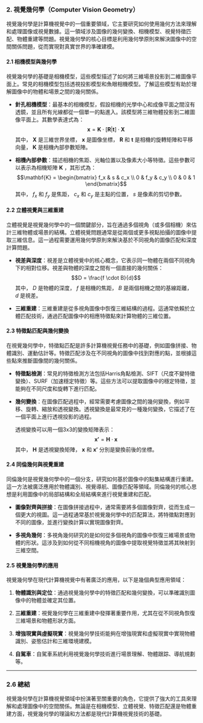 ### 2. **視覺幾何學（Computer Vision Geometry）**

視覺幾何學是計算機視覺中的一個重要領域，它主要研究如何使用幾何方法來理解和處理圖像或視覺數據。這一領域涉及圖像的幾何變換、相機模型、視覺特徵匹配、物體重建等問題。視覺幾何學的核心目標是利用幾何學原則來解決圖像中的空間關係問題，從而實現對真實世界的準確建模。

#### 2.1 **相機模型與幾何學**

視覺幾何學的基礎是相機模型，這些模型描述了如何將三維場景投影到二維圖像平面上。常見的相機模型包括透視投影模型和魚眼相機模型。了解這些模型有助於理解圖像中的物體和場景之間的幾何關係。

- **針孔相機模型**：最基本的相機模型，假設相機的光學中心和成像平面之間沒有透鏡，並且所有光線都從一個單一的點進入。該模型將三維物體投影到二維圖像平面上。其數學表達式為：
  $$\mathbf{x} = \mathbf{K} \cdot [\mathbf{R} | \mathbf{t}] \cdot \mathbf{X}$$
  其中， $\mathbf{X}$  是三維世界坐標， $\mathbf{x}$  是圖像坐標， $\mathbf{R}$  和  $\mathbf{t}$  是相機的旋轉矩陣和平移向量， $\mathbf{K}$  是相機內部參數矩陣。

- **相機內部參數**：描述相機的焦距、光軸位置以及像素大小等特徵。這些參數可以表示為相機矩陣  $\mathbf{K}$ ，其形式為：
  $$\mathbf{K} =
  \begin{bmatrix}
  f_x & s & c_x \\
  0 & f_y & c_y \\
  0 & 0 & 1
  \end{bmatrix}$$
  其中， $f_x$  和  $f_y$  是焦距， $c_x$  和  $c_y$  是主點的位置， $s$  是像素的剪切參數。

#### 2.2 **立體視覺與三維重建**

立體視覺是視覺幾何學中的一個關鍵部分，旨在通過多個視角（或多個相機）來估計三維物體或場景的結構。立體視覺問題通常是從兩個或更多視點拍攝的圖像中提取三維信息。這一過程需要運用幾何學原則來解決基於不同視角的圖像匹配和深度計算問題。

- **視差與深度**：視差是立體視覺中的核心概念，它表示同一物體在兩個不同視角下的相對位移。視差與物體的深度之間有一個直接的幾何關係：
  $$D = \frac{f \cdot B}{d}$$
  其中， $D$  是物體的深度， $f$  是相機的焦距， $B$  是兩個相機之間的基線距離， $d$  是視差。

- **三維重建**：三維重建是從多視角圖像中恢復三維結構的過程。這通常依賴於立體匹配技術，通過匹配圖像中的相應特徵點來計算物體的三維位置。

#### 2.3 **特徵點匹配與幾何變換**

在視覺幾何學中，特徵點匹配是許多計算機視覺任務中的基礎，例如圖像拼接、物體識別、運動估計等。特徵匹配涉及在不同視角的圖像中找到對應的點，並根據這些點來推斷圖像間的幾何關係。

- **特徵點檢測**：常見的特徵檢測方法包括Harris角點檢測、SIFT（尺度不變特徵變換）、SURF（加速穩定特徵）等。這些方法可以提取圖像中的穩定特徵，並能夠在不同尺度和旋轉下進行匹配。

- **幾何變換**：在圖像匹配過程中，經常需要考慮圖像之間的幾何變換，例如平移、旋轉、縮放和透視變換。透視變換是最常見的一種幾何變換，它描述了在一個平面上進行透視投影的過程。

  透視變換可以用一個3x3的變換矩陣表示：
  $$\mathbf{x'} = \mathbf{H} \cdot \mathbf{x}$$
  其中， $\mathbf{H}$  是透視變換矩陣， $\mathbf{x}$  和  $\mathbf{x'}$  分別是變換前後的坐標。

#### 2.4 **同倫幾何與視覺重建**

同倫幾何是視覺幾何學中的一個分支，研究如何基於圖像中的點集結構進行重建。這一方法被廣泛應用於物體識別、視覺導航、圖像匹配等領域。同倫幾何的核心思想是利用圖像中的局部結構和全局結構來進行視覺重建和匹配。

- **圖像對齊與拼接**：在圖像拼接過程中，通常需要將多個圖像對齊，從而生成一個更大的視圖。這一過程通常基於視覺幾何學中的匹配算法，將特徵點對應到不同的圖像，並進行變換計算以實現圖像對齊。

- **多視角幾何**：多視角幾何研究的是如何從多個視角的圖像中恢復三維場景或物體的形狀。這涉及到如何從不同相機視角的圖像中提取視覺特徵並將其映射到三維空間。

#### 2.5 **視覺幾何學的應用**

視覺幾何學在現代計算機視覺中有著廣泛的應用，以下是幾個典型應用領域：

1. **物體識別與定位**：通過視覺幾何學中的特徵匹配和幾何變換，可以準確識別圖像中的物體並確定其位置。

2. **三維重建**：視覺幾何學在三維重建中發揮著重要作用，尤其在從不同視角恢復三維場景和物體形狀方面。

3. **增強現實與虛擬現實**：視覺幾何學技術能夠在增強現實和虛擬現實中實現物體識別、姿態估計和三維環境建模。

4. **自駕車**：自駕車系統利用視覺幾何學技術進行場景理解、物體跟踪、導航規劃等。

---

### 2.6 **總結**

視覺幾何學在計算機視覺領域中扮演著至關重要的角色，它提供了強大的工具來理解和處理圖像中的空間關係。無論是在相機模型、立體視覺、特徵匹配還是物體重建方面，視覺幾何學的理論和方法都是現代計算機視覺技術的基礎。